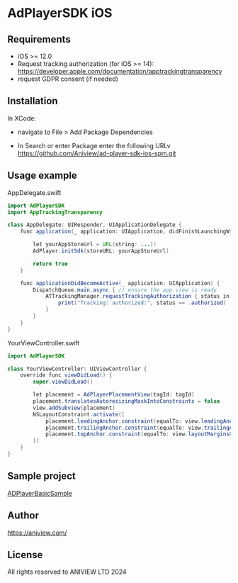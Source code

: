 # AdPlayerSDK iOS

## Requirements
 * iOS >= 12.0
 * Request tracking authorization (for iOS >= 14):
   https://developer.apple.com/documentation/apptrackingtransparency
 * request GDPR consent (if needed)

## Installation

In XCode:

* navigate to File > Add Package Dependencies

* In  Search or enter Package enter the following URLv
https://github.com/Aniview/ad-player-sdk-ios-spm.git 


## Usage example

AppDelegate.swift
```java
import AdPlayerSDK
import AppTrackingTransparency

class AppDelegate: UIResponder, UIApplicationDelegate {
    func application(_ application: UIApplication, didFinishLaunchingWithOptions launchOptions: [UIApplication.LaunchOptionsKey: Any]?) -> Bool {

        let yourAppStoreUrl = URL(string: ...)!
        AdPlayer.initSdk(storeURL: yourAppStoreUrl)

        return true
    }

    func applicationDidBecomeActive(_ application: UIApplication) {
        DispatchQueue.main.async { // ensure the app view is ready
            ATTrackingManager.requestTrackingAuthorization { status in
                print("Tracking: authorized:", status == .authorized)
            }
        }
    }
}
```

YourViewController.swift
```java
import AdPlayerSDK

class YourViewController: UIViewController {
    override func viewDidLoad() {
        super.viewDidLoad()

        let placement = AdPlayerPlacementView(tagId: tagId)
        placement.translatesAutoresizingMaskIntoConstraints = false
        view.addSubview(placement)
        NSLayoutConstraint.activate([
            placement.leadingAnchor.constraint(equalTo: view.leadingAnchor),
            placement.trailingAnchor.constraint(equalTo: view.trailingAnchor),
            placement.topAnchor.constraint(equalTo: view.layoutMarginsGuide.topAnchor)
        ])
    }
}
```

## Sample project
[ADPlayerBasicSample](https://github.com/Aniview/ad-player-sdk-ios-pods/tree/main/AdPlayerSample)

## Author

https://aniview.com/

## License

All rights reserved to ANIVIEW LTD 2024
